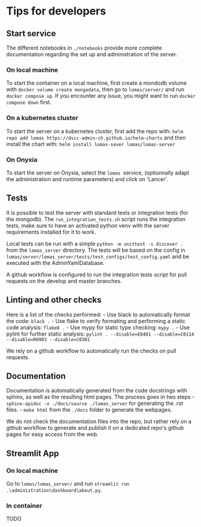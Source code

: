 # Tips for developers

## Start service

The different notebooks in `./notebooks` provide more complete documentation regarding the set up and administration of the server.
### On local machine
To start the container on a local machine, first create a mondodb volume
with `docker volume create mongodata`, then go to `lomas/server/` and run `docker compose up`. 
If you encounter any issue, you might want to run `docker compose down` first.

### On a kubernetes cluster
To start the server on a kubernetes cluster, first add the repo with:
`helm repo add lomas https://dscc-admin-ch.github.io/helm-charts`
and then install the chart with:
`helm install lomas-sever lomas/lomas-server`

### On Onyxia
To start the server on Onyxia, select the `lomas `service, (optionnally adapt the administration and runtime parameters) and click on 'Lancer'.

## Tests

It is possible to test the server with standard tests or integration tests (for the mongodb).
The `run_integration_tests.sh` script runs the integration tests, make sure to have an activated python venv
with the server requirements installed for it to work.

Local tests can be run with a simple `python -m unittest -s discover . ` from the `lomas_server` directory. The tests will be based on the config in `lomas/server/lomas_server/tests/test_configs/test_config.yaml` and be executed with the AdminYamlDatabase. 

A github workflow is configured to run the integration tests script for pull requests on the develop and master branches.

## Linting and other checks

Here is a list of the checks performed:
    - Use black to automatically format the code: `black .`
    - Use flake to verify formating and performing a static code analysis: `flake8 .`
    - Use mypy for static type checking: `mypy .`
    - Use pylint for further static analysis: `pylint . --disable=E0401 --disable=C0114 --disable=R0903 --disable=C0301`

We rely on a github workflow to automatically run the checks on pull requests.

## Documentation

Documentation is automatically generated from the code docstrings with sphinx, as well as the resulting html pages.
The process goes in two steps
    - `sphinx-apidoc -o ./docs/source ./lomas_server` for generating the .rst files.
    - `make html` from the `./docs` folder to generate the webpages.

We do not check the documentation files into the repo, but rather rely on a github workflow to generate and publish it 
on a dedicated repo's github pages for easy access from the web.


## Streamlit App

### On local machine
Go to `lomas/lomas_server/` and run `streamlit run .\administration\dashboard\about.py`.

### In container
TODO